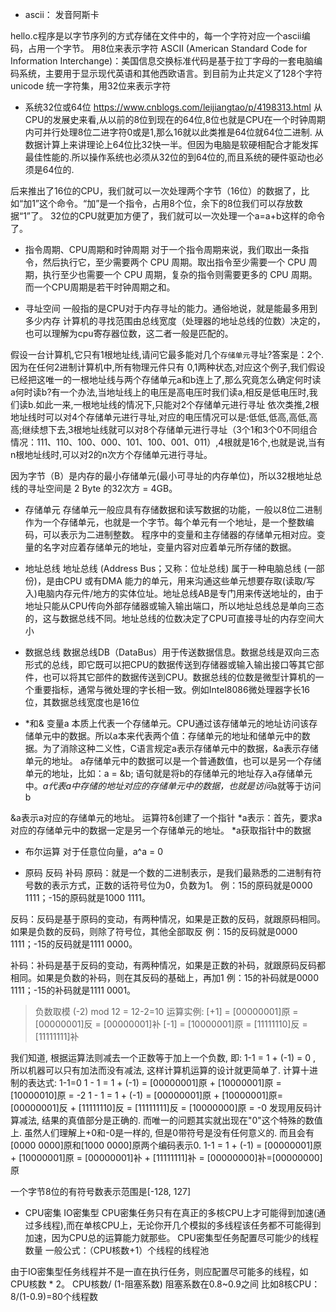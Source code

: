 

* ascii： 发音阿斯卡

hello.c程序是以字节序列的方式存储在文件中的，每一个字符对应一个ascii编码，占用一个字节。 用8位来表示字符
ASCII (American Standard Code for Information Interchange)：美国信息交换标准代码是基于拉丁字母的一套电脑编码系统，主要用于显示现代英语和其他西欧语言。到目前为止共定义了128个字符
unicode 统一字符集，用32位来表示字符


* 系统32位或64位 
https://www.cnblogs.com/leijiangtao/p/4198313.html
从CPU的发展史来看,从以前的8位到现在的64位,8位也就是CPU在一个时钟周期内可并行处理8位二进字符0或是1,那么16就以此类推是64位就64位二进制.
    从数据计算上来讲理论上64位比32快一半。但因为电脑是软硬相配合才能发挥最佳性能的.所以操作系统也必须从32位的到64位的,而且系统的硬件驱动也必须是64位的.

后来推出了16位的CPU，我们就可以一次处理两个字节（16位）的数据了，比如“加1”这个命令。“加”是一个指令，占用8个位，余下的8位我们可以存放数据“1”了。
32位的CPU就更加方便了，我们就可以一次处理一个a=a+b这样的命令了。

* 指令周期、CPU周期和时钟周期
对于一个指令周期来说，我们取出一条指令，然后执行它，至少需要两个 CPU 周期。取出指令至少需要一个 CPU 周期，执行至少也需要一个 CPU 周期，复杂的指令则需要更多的 CPU 周期。而一个CPU周期是若干时钟周期之和。

* 寻址空间
一般指的是CPU对于内存寻址的能力。通俗地说，就是能最多用到多少内存
计算机的寻找范围由总线宽度（处理器的地址总线的位数）决定的，也可以理解为cpu寄存器位数，这二者一般是匹配的。

假设一台计算机,它只有1根地址线,请问它最多能对几个`存储单元`寻址?答案是：2个.因为在任何2进制计算机中,所有物理元件只有 0,1两种状态,对应这个例子,我们假设已经把这唯一的一根地址线与两个存储单元a和b连上了,那么究竟怎么确定何时读a何时读b?有一个办法,当地址线上的电压是高电压时我们读a,相反是低电压时,我们读b.如此一来,一根地址线的情况下,只能对2个存储单元进行寻址 依次类推,2根地址线时可以对4个存储单元进行寻址,对应的电压情况可以是:低低,低高,高低,高高;继续想下去,3根地址线就可以对8个存储单元进行寻址（3个1和3个0不同组合情况：111、110、100、000、101、100、001、011）,4根就是16个,也就是说,当有n根地址线时,可以对2的n次方个存储单元进行寻址。

因为字节（B）是内存的最小存储单元(最小可寻址的内存单位)，所以32根地址总线的寻址空间是 2 Byte 的32次方 = 4GB。 


* 存储单元
存储单元一般应具有存储数据和读写数据的功能，一般以8位二进制作为一个存储单元，也就是一个字节。每个单元有一个地址，是一个整数编码，可以表示为二进制整数。
程序中的变量和主存储器的存储单元相对应。变量的名字对应着存储单元的地址，变量内容对应着单元所存储的数据。


* 地址总线
地址总线 (Address Bus；又称：位址总线) 属于一种电脑总线 (一部份)，是由CPU 或有DMA 能力的单元，用来沟通这些单元想要存取(读取/写入)电脑内存元件/地方的实体位址。地址总线AB是专门用来传送地址的，由于地址只能从CPU传向外部存储器或输入输出端口，所以地址总线总是单向三态的，这与数据总线不同。地址总线的位数决定了CPU可直接寻址的内存空间大小

* 数据总线
数据总线DB（DataBus）用于传送数据信息。数据总线是双向三态形式的总线，即它既可以把CPU的数据传送到存储器或输入输出接口等其它部件，也可以将其它部件的数据传送到CPU。数据总线的位数是微型计算机的一个重要指标，通常与微处理的字长相一致。例如Intel8086微处理器字长16位，其数据总线宽度也是16位



* *和&
变量a 本质上代表一个存储单元。CPU通过该存储单元的地址访问该存储单元中的数据。所以a本来代表两个值：存储单元的地址和储单元中的数据。为了消除这种二义性，C语言规定a表示存储单元中的数据，&a表示存储单元的地址。
a存储单元中的数据可以是一个普通数值，也可以是另一个存储单元的地址，比如：a = &b; 语句就是将b的存储单元的地址存入a存储单元中。*a代表a中存储的地址对应的存储单元中的数据，也就是访问*a就等于访问b

&a表示a对应的存储单元的地址。 运算符&创建了一个指针
*a表示：首先，要求a对应的存储单元中的数据一定是另一个存储单元的地址。 *a获取指针中的数据


* 布尔运算
对于任意位向量，a^a = 0

* 原码 反码 补码
原码：就是一个数的二进制表示，是我们最熟悉的二进制有符号数的表示方式，正数的话符号位为0，负数为1。
例：15的原码就是0000 1111；-15的原码就是1000 1111。

反码：反码是基于原码的变动，有两种情况，如果是正数的反码，就跟原码相同。如果是负数的反码，则除了符号位，其他全部取反
例：15的反码就是0000 1111；-15的反码就是1111 0000。

补码：补码是基于反码的变动，有两种情况，如果是正数的补码，就跟原码反码都相同。如果是负数的补码，则在其反码的基础上，再加1
例：15的补码就是0000 1111；-15的补码就是1111 0001。


> 负数取模 (-2) mod 12 = 12-2=10
> 运算实例:
[+1] = [00000001]原 = [00000001]反 = [00000001]补
[-1] = [10000001]原 = [11111110]反 = [11111111]补

我们知道, 根据运算法则减去一个正数等于加上一个负数, 即: 1-1 = 1 + (-1) = 0 , 所以机器可以只有加法而没有减法, 这样计算机运算的设计就更简单了.
计算十进制的表达式: 1-1=0
1 - 1 = 1 + (-1) = [00000001]原 + [10000001]原 = [10000010]原 = -2
1 - 1 = 1 + (-1) = [00000001]原 + [10000001]原= [00000001]反 + [11111110]反 = [11111111]反 = [10000000]原 = -0
发现用反码计算减法, 结果的真值部分是正确的. 而唯一的问题其实就出现在"0"这个特殊的数值上. 虽然人们理解上+0和-0是一样的, 但是0带符号是没有任何意义的. 而且会有[0000 0000]原和[1000 0000]原两个编码表示0.
1-1 = 1 + (-1) = [00000001]原 + [10000001]原 = [00000001]补 + [11111111]补 = [00000000]补=[00000000]原

一个字节8位的有符号数表示范围是[-128, 127]



* CPU密集  IO密集型
CPU密集任务只有在真正的多核CPU上才可能得到加速(通过多线程),而在单核CPU上，无论你开几个模拟的多线程该任务都不可能得到加速，因为CPU总的运算能力就那些。
CPU密集型任务配置尽可能少的线程数量
一般公式：（CPU核数+1）个线程的线程池

由于IO密集型任务线程并不是一直在执行任务，则应配置尽可能多的线程，如CPU核数 * 2。
CPU核数/ (1-阻塞系数)
阻塞系数在0.8~0.9之间
比如8核CPU：8/(1-0.9)=80个线程数